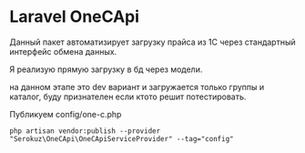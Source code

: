 Laravel OneCApi
=============

Данный пакет автоматизирует загрузку прайса из 1С через стандартный интерфейс обмена данных.

Я реализую прямую загрузку в бд через модели.

на данном этапе это dev вариант и загружается только группы и каталог, буду признателен если ктото решит потестировать.

Публикуем config/one-c.php
```
php artisan vendor:publish --provider "Serokuz\OneCApi\OneCApiServiceProvider" --tag="config"
```
